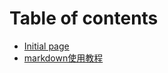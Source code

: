 # Table of contents

* [Initial page](README.md)
* [markdown使用教程](markdown-shi-yong-jiao-cheng.md)

